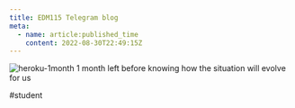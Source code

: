 ```yaml
---
title: EDM115 Telegram blog
meta:
  - name: article:published_time
    content: 2022-08-30T22:49:15Z
---
```


![heroku-1month](/img/blog/2022/08-30-heroku-1month.webp)
1 month left before knowing how the situation will evolve for us

#student
